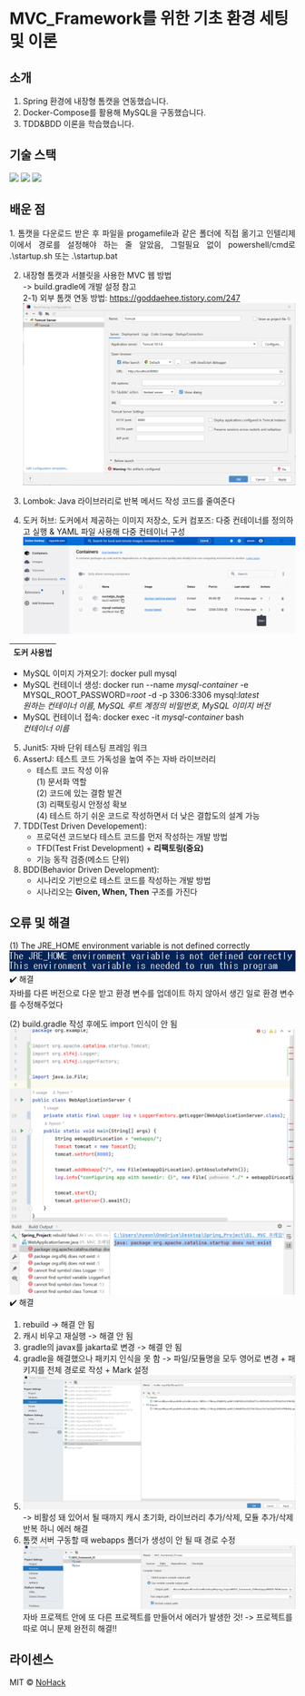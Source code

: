 # MVC_Framework를 위한 기초 환경 세팅 및 이론

## 소개

1. Spring 환경에 내장형 톰캣을 연동했습니다.
2. Docker-Compose를 활용해 MySQL을 구동했습니다.
3. TDD&BDD 이론을 학습했습니다.

## 기술 스택
<img src="https://img.shields.io/badge/Spring-6DB33F?style=for-the-badge&logo=Spring&logoColor=white">
<img src="https://img.shields.io/badge/Tomcat-F8DC75?style=for-the-badge&logo=Apache Tomcat
&logoColor=black">
<img src="https://img.shields.io/badge/Docker Compose-2496ED?style=for-the-badge&logo=Docker&logoColor=white">


## 배운 점

<p align="justify">
1. 톰캣을 다운로드 받은 후 파일을 progamefile과 같은 폴더에 직접 옮기고 인텔리제이에서 경로를 설정해야 하는 줄 알았음, 
그럴필요 없이 powershell/cmd로 .\startup.sh 또는 .\startup.bat  

2. 내장형 톰캣과 서블릿을 사용한 MVC 웹 방법  
-> build.gradle에 개발 설정 참고  
2-1) 외부 톰캣 연동 방법: https://goddaehee.tistory.com/247
![img_1.png](img_1.png)   
  
3. Lombok: Java 라이브러리로 반복 메서드 작성 코드를 줄여준다
4. 도커 허브: 도커에서 제공하는 이미지 저장소, 도커 컴포즈: 다중 컨테이너를 정의하고 실행 & YAML 파일 사용해 다중 컨테이너 구성 
![img_5.png](img_5.png)   

|  도커 사용법   |
|:---------:|
- MySQL 이미지 가져오기: docker pull mysql  
- MySQL 컨테이너 생성: docker run --name *mysql-container* -e MYSQL_ROOT_PASSWORD=*root* -d -p 3306:3306 mysql:*latest*  
    *원하는 컨테이너 이름, MySQL 루트 계정의 비밀번호, MySQL 이미지 버전*  
- MySQL 컨테이너 접속: docker exec -it *mysql-container* bash  
    *컨테이너 이름*  
5. Junit5: 자바 단위 테스팅 프레임 워크
6. AssertJ: 테스트 코드 가독성을 높여 주는 자바 라이브러리
   - 테스트 코드 작성 이유  
     (1) 문서화 역할  
     (2) 코드에 있는 결함 발견  
     (3) 리팩토링시 안정성 확보  
     (4) 테스트 하기 쉬운 코드로 작성하면서 더 낮은 결합도의 설계 가능   
7. TDD(Test Driven Developement):  
    - 프로덕션 코드보다 테스트 코드를 먼저 작성하는 개발 방법
    - TFD(Test Frist Development) + **리팩토링(중요)**
    - 기능 동작 검증(메소드 단위)
8. BDD(Behavior Driven Development): 
    - 시나리오 기반으로 테스트 코드를 작성하는 개발 방법
    - 시나리오는 **Given, When, Then** 구조를 가진다


## 오류 및 해결
(1) The JRE_HOME environment variable is not defined correctly
![img.png](img.png)  
✔️ 해결  
자바를 다른 버전으로 다운 받고 환경 변수를 업데이트 하지 않아서 생긴 일로 환경 변수를 수정해주었다

(2) build.gradle 작성 후에도 import 인식이 안 됨
![img_2.png](img_2.png)
✔️ 해결 
1. rebuild -> 해결 안 됨
2. 캐시 비우고 재실행 -> 해결 안 됨
3. gradle의 javax를 jakarta로 변경 -> 해결 안 됨
4. gradle을 해결했으나 패키지 인식을 못 함 -> 파일/모듈명을 모두 영어로 변경 + 패키지를 전체 경로로 작성 + Mark 설정 
5. ![img_3.png](img_3.png) -> 비활성 돼 있어서 될 때까지 캐시 초기화, 라이브러리 추가/삭제, 모듈 추가/삭제 반복 하니 에러 해결  
6. 톰캣 서버 구동할 때 webapps 폴더가 생성이 안 될 때 경로 수정 ![img_4.png](img_4.png)
자바 프로젝트 안에 또 다른 프로젝트를 만들어서 에러가 발생한 것! -> 프로젝트를 따로 여니 문제 완전히 해결!!


## 라이센스

MIT &copy; [NoHack](mailto:lbjp114@gmail.com)
